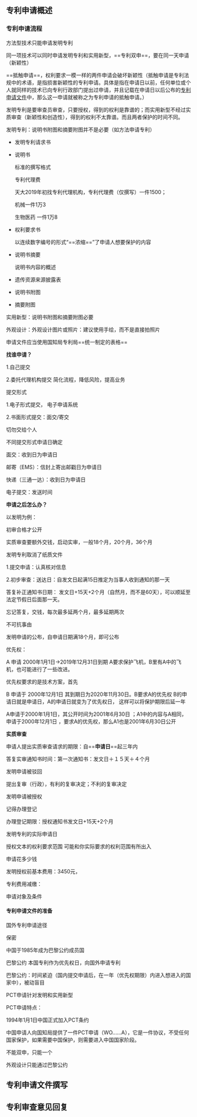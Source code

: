 ## 专利申请概述

### 专利申请流程

方法型技术只能申请发明专利

同一项技术可以同时申请发明专利和实用新型，==专利双申==，要在同一天申请（新颖性）

==抵触申请==，权利要求一模一样的两件申请会破坏新颖性（抵触申请是专利法规中的术语，是指损害新颖性的专利申请。具体是指在申请日以前，任何单位或个人就同样的技术已向专利行政部门提出过申请，并且记载在申请日以后公布的[专利申请文件](https://baike.baidu.com/item/专利申请文件/10503998)中，那么这一申请就被称之为专利申请的抵触申请。）

发明专利是要审查员审查，只要授权，得到的权利是靠谱的；而实用新型不经过实质审查（新颖性和创造性），得到的权利不太靠谱。而且两者保护的时间不同。

发明专利：说明书附图和摘要附图并不是必要（如方法申请专利）

- 发明专利请求书

- 说明书

  标准的撰写格式

  专利代理费

  天大2019年初找专利代理机构，专利代理费（仅撰写）一件1500；

  机械一件1万3

  生物医药 一件1万8

- 权利要求书

  以连续数字编号的形式“==浓缩==”了申请人想要保护的内容

- 说明书摘要

  说明书内容的概述

- 遗传资源来源披露表

- 说明书附图

- 摘要附图

实用新型：说明书附图和摘要附图必要

外观设计：外观设计图片或照片：建议使用手绘，而不是直接拍照片

申请文件应当使用国知局专利局==统一制定的表格==



**找谁申请？**

1.自己提交

2.委托代理机构提交    简化流程，降低风险，提高业务

提交形式

1.电子形式提交， 电子申请系统

2.书面形式提交：面交/寄交

切勿交给个人



不同提交形式申请日确定

面交：收到日为申请日

邮寄（EMS）：信封上寄出邮戳日为申请日

快递（三通一达）：收到日为申请日

电子提交：发送时间



**申请之后怎么办？**

以发明为例：

初审合格才公开

实质审查要额外交钱，启动实审，一般18个月，20个月，36个月

发明专利取消了纸质文件

1.提交申请：认真核对信息

2.初步审查：送达日：自发文日起满15日推定为当事人收到通知的那一天

答复补正通知书日期： 发文日+15天+2个月（自然月，而不是60天），可以顺延至法定节假日后面那一天。

忘记答复，交钱，每次最多延两个月，最多延期两次

不可抗事由



发明申请的公布，自申请日期满18个月，即可公布

优先权：

A 申请 2000年1月1日→2019年12月31日到期  A要求保护飞机，B里有A中的飞机，也可能进行了一些改进。   

优先权要求的是技术方案，首先

B 申请于 2000年12月1日  其到期日为2020年11月30日。B要求A的优先权     B的申请日就是申请日，A的申请日就变为了优先权日，   这样可以将保护期限后延一年



A申请于2000年1月1日，其公开时间为2001年6月30日 ；A1中的内容与A相同，申请于2000年12月1日 ，要求A的优先权，那么A1也是2001年6月30日公开



**实质审查**

申请人提出实质审查请求的期限：自==**申请日**==起三年内

答复实审通知书时间：第一次通知书：发文日＋１５天＋４个月



发明申请被驳回

提出复审（行政），有利的复审决定；不利的复审决定



发明申请被授权

记得办理登记

办理登记期限：授权通知书发文日+15天+2个月



发明专利的实际申请日

授权文本的权利要求范围  可能和你实际要求的权利范围有所出入



申请花多少钱



发明授权前基本费用：3450元，

专利费用减缴：

申请对象及条件



#### 专利申请文件的准备





国外专利申请途径

保密



中国于1985年成为巴黎公约成员国

巴黎公约 本国专利作为优先权日，向国外申请专利



巴黎公约：时间紧迫（国内提交申请后，在一年（优先权期限）内进入想进入的国家中），被动盲目



PCT申请针对发明和实用新型

PCT申请特点：

1994年1月1日中国正式加入PCT条约

中国申请人向国知局提供了一件PCT申请（WO......A），它是一件协议，不受任何国家保护，如果需要中国保护，则需要进入中国国家阶段。

不能双申，只能一个

外观设计只能通过巴黎公约









## 专利申请文件撰写



## 专利审查意见回复